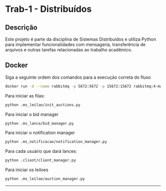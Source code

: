 # Trab-1 - Distribuídos

## Descrição
Este projeto é parte da disciplina de Sistemas Distribuídos e utiliza Python para implementar funcionalidades com mensageria, transferência de arquivos e outras tarefas relacionadas ao trabalho acadêmico.

## Docker

Siga a seguinte ordem dos comandos para a execução correta do fluxo

```bash
docker run -d --name rabbitmq -p 5672:5672 -p 15672:15672 rabbitmq:4-management
```

Para iniciar as filas:

```bash
python .ms_leilao/init_auctions.py
```

Para iniciar o bid manager

```bash
python .ms_lance/bid_manager.py
```

Para iniciar o notification manager

```bash
python .ms_notificacao/notification_manager.py
```

Para cada usuário que dará lances:

```bash
python .client/client_manager.py
```
Para iniciar os leiloes

```bash
python .ms_leilao/auction_manager.py
```


---
